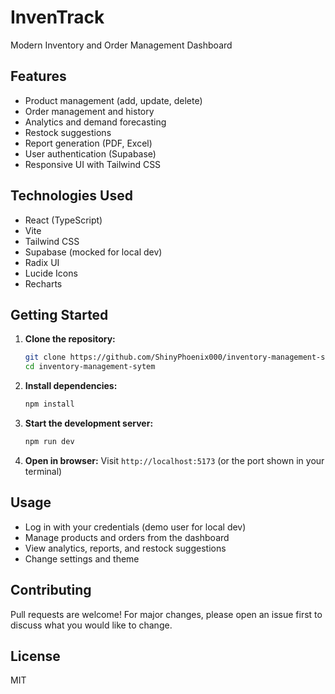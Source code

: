 # InvenTrack

Modern Inventory and Order Management Dashboard

## Features
- Product management (add, update, delete)
- Order management and history
- Analytics and demand forecasting
- Restock suggestions
- Report generation (PDF, Excel)
- User authentication (Supabase)
- Responsive UI with Tailwind CSS

## Technologies Used
- React (TypeScript)
- Vite
- Tailwind CSS
- Supabase (mocked for local dev)
- Radix UI
- Lucide Icons
- Recharts

## Getting Started
1. **Clone the repository:**
	```sh
	git clone https://github.com/ShinyPhoenix000/inventory-management-sytem.git
	cd inventory-management-sytem
	```
2. **Install dependencies:**
	```sh
	npm install
	```
3. **Start the development server:**
	```sh
	npm run dev
	```
4. **Open in browser:**
	Visit `http://localhost:5173` (or the port shown in your terminal)

## Usage
- Log in with your credentials (demo user for local dev)
- Manage products and orders from the dashboard
- View analytics, reports, and restock suggestions
- Change settings and theme

## Contributing
Pull requests are welcome! For major changes, please open an issue first to discuss what you would like to change.

## License
MIT
